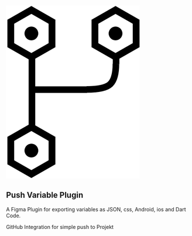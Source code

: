 ![Push Variable Logo](src/assets/logo.png)

## Push Variable Plugin

A Figma Plugin for exporting variables as JSON, css, Android, ios and Dart Code. 

GitHub Integration for simple push to Projekt
